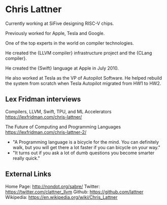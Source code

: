 Chris Lattner
=============

Currently working at SiFive designing RISC-V chips.

Previously worked for Apple, Tesla and Google.

One of the top experts in the world on compiler technologies.

He created the {LLVM compiler} infrastructure project and the {CLang compiler}.

He created the {Swift} language at Apple in July 2010.

He also worked at Tesla as the VP of Autopilot Software. He helped rebuild the system from scratch when Tesla Autopilot migrated from HW1 to HW2.

Lex Fridman interviews
----------------------

Compilers, LLVM, Swift, TPU, and ML Accelerators
https://lexfridman.com/chris-lattner/

The Future of Computing and Programming Languages
https://lexfridman.com/chris-lattner-2/

- "A Programming language is a bicycle for the mind. You can definitely walk, but you will get there a lot faster if you can bicycle on your way."
- "It turns out if you ask a lot of dumb questions you become smarter really quick."

External Links
--------------

Home Page:  http://nondot.org/sabre/
Twitter:    https://twitter.com/clattner_llvm
Github:     https://github.com/lattner
Wikipedia:  https://en.wikipedia.org/wiki/Chris_Lattner
